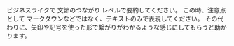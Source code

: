 ビジネスライクで 文節のつながり レベルで要約してください。
この時、注意点として マークダウンなどではなく、テキストのみで表現してください。
その代わりに、矢印や記号を使った形で繋がりがわかるような感じにしてもらうと助かります。

````


````
